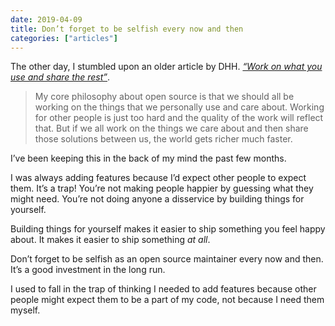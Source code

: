 ```yaml
---
date: 2019-04-09
title: Don’t forget to be selfish every now and then
categories: ["articles"]
---
```


The other day, I stumbled upon an older article by DHH. *[“Work on what you use and share the rest”](https://dhh.dk/posts/36-work-on-what-you-use-and-share-the-rest)*.

> My core philosophy about open source is that we should all be working on the things that we personally use and care about. Working for other people is just too hard and the quality of the work will reflect that. But if we all work on the things we care about and then share those solutions between us, the world gets richer much faster.

I’ve been keeping this in the back of my mind the past few months.

I was always adding features because I’d expect other people to expect them. It’s a trap! You’re not making people happier by guessing what they might need. You’re not doing anyone a disservice by building things for yourself.

Building things for yourself makes it easier to ship something you feel happy about. It makes it easier to ship something *at all*.

Don’t forget to be selfish as an open source maintainer every now and then. It’s a good investment in the long run.

I used to fall in the trap of thinking I needed to add features because other people might expect them to be a part of my code, not because I need them myself.
